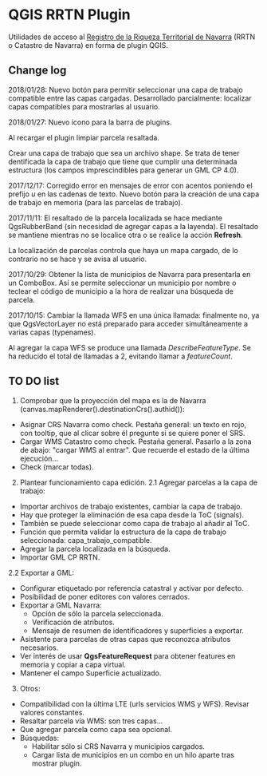 # QGIS RRTN Plugin
Utilidades de acceso al [Registro de la Riqueza Territorial de Navarra](https://catastro.navarra.es) (RRTN o Catastro de Navarra) en forma de plugin QGIS.

## Change log
2018/01/28: 
Nuevo botón para permitir seleccionar una capa de trabajo compatible entre las capas cargadas. Desarrollado parcialmente: localizar capas compatibles para mostrarlas al usuario.

2018/01/27: 
Nuevo icono para la barra de plugins.

Al recargar el plugin limpiar parcela resaltada.

Crear una capa de trabajo que sea un archivo shape. Se trata de tener  dentificada la capa de trabajo que tiene que cumplir una determinada estructura (los campos imprescindibles para generar un GML CP 4.0).

2017/12/17:
Corregido error en mensajes de error con acentos poniendo el prefijo _u_ en las cadenas de texto. Nuevo botón para la creación de una capa de trabajo en memoria (para las parcelas de trabajo).

2017/11/11:
El resaltado de la parcela localizada se hace mediante QgsRubberBand (sin necesidad de agregar capas a la layenda). El resaltado se mantiene mientras no se localice otra o se realice la acción **Refresh**.

La localización de parcelas controla que haya un mapa cargado, de lo contrario no se hace y se avisa al usuario.

2017/10/29: 
Obtener la lista de municipios de Navarra para presentarla en un ComboBox. Así se permite seleccionar un municipio por nombre o teclear el código de municipio a la hora de realizar una búsqueda de parcela.

2017/10/15: 
Cambiar la llamada WFS en una única llamada: finalmente no, ya que QgsVectorLayer no está preparado para acceder simultáneamente a varias capas (typenames).

Al agregar la capa WFS se produce una llamada _DescribeFeatureType_.
Se ha reducido el total de llamadas a 2, evitando llamar a _featureCount_.

## TO DO list
1. Comprobar que la proyección del mapa es la de Navarra (canvas.mapRenderer().destinationCrs().authid()):
- Asignar CRS Navarra como check. Pestaña general: un texto en rojo, con tooltip, que al clicar sobre él pregunte si se quiere poner el SRS.
- Cargar WMS Catastro como check. Pestaña general. Pasarlo a la zona de abajo: "cargar WMS al entrar". Que recuerde el estado de la última ejecución...
- Check (marcar todas).

2. Plantear funcionamiento capa edición.
2.1 Agregar parcelas a la capa de trabajo:
- Importar archivos de trabajo existentes, cambiar la capa de trabajo.
- Hay que proteger la eliminación de esa capa desde la ToC (signals).
- También se puede seleccionar como capa de trabajo al añadir al ToC.
- Función que permita validar la estructura de la capa de trabajo seleccionada: capa_trabajo_compatible.
- Agregar la parcela localizada en la búsqueda.
- Importar GML CP RRTN.

2.2 Exportar a GML:
- Configurar etiquetado por referencia catastral y activar por defecto.
- Posibilidad de poner editores con valores cerrados.
- Exportar a GML Navarra: 
    - Opción de sólo la parcela seleccionada.
    - Verificación de atributos.
    - Mensaje de resumen de identificadores y superficies a exportar.
- Asistente para parcelas de otras capas que reconozca atributos necesarios.
- Ver interés de usar **QgsFeatureRequest** para obtener features en memoria y copiar a capa virtual.
- Mantener el campo Superficie actualizado.

3. Otros:
- Compatibilidad con la última LTE (urls servicios WMS y WFS). Revisar valores constantes.
- Resaltar parcela vía WMS: son tres capas...
- Que agregar parcela como capa sea opcional.
- Búsquedas:
    - Habilitar sólo si CRS Navarra y municipios cargados.
    - Cargar lista de municipios en un combo en un hilo aparte tras mostrar plugin.
